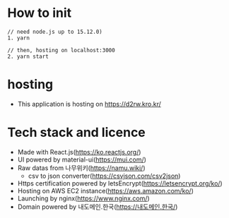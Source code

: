 # How to init
```
// need node.js up to 15.12.0)
1. yarn

// then, hosting on localhost:3000
2. yarn start
```

# hosting

- This application is hosting on https://d2rw.kro.kr/

# Tech stack and licence

- Made with React.js(https://ko.reactjs.org/)
- UI powered by material-ui(https://mui.com/)
- Raw datas from 나무위키(https://namu.wiki/)
  - csv to json converter(https://csvjson.com/csv2json)
- Https certification powered by letsEncrypt(https://letsencrypt.org/ko/)
- Hosting on AWS EC2 instance(https://aws.amazon.com/ko/)
- Launching by nginx(https://www.nginx.com/)
- Domain powered by 내도메인.한국(https://내도메인.한국/)
